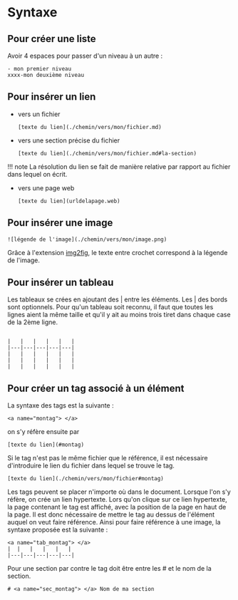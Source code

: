 # Syntaxe

## Pour créer une liste

Avoir 4 espaces pour passer d'un niveau à un autre :

```
- mon premier niveau
xxxx-mon deuxième niveau
```

## Pour insérer un lien

- vers un fichier
    ```
    [texte du lien](./chemin/vers/mon/fichier.md)
    ```

- vers une section précise du fichier

    ```
    [texte du lien](./chemin/vers/mon/fichier.md#la-section)
    ```
!!! note
    La résolution du lien se fait de manière relative par rapport au
    fichier dans lequel on écrit.

- vers une page web

    ```
    [texte du lien](urldelapage.web)
    ```

## Pour insérer une image

```
![légende de l'image](./chemin/vers/mon/image.png)

```

Grâce à l'extension [img2fig](https://pypi.org/project/mkdocs-img2fig-plugin/), le texte entre crochet correspond à la légende de l'image.

## Pour insérer un tableau 

Les tableaux se crées en ajoutant des | entre les éléments. 
Les | des bords sont optionnels.
Pour qu'un tableau soit reconnu, il faut que toutes les lignes aient la même taille et qu'il y ait au moins trois tiret dans chaque case de la 2ème ligne. 


```

|   |   |   |   |   |
|---|---|---|---|---|
|   |   |   |   |   |
|   |   |   |   |   |
|   |   |   |   |   |

```


## <a name="sec_tag"> </a>  Pour créer un tag associé à un élément

La syntaxe des tags est la suivante :

```
<a name="montag"> </a>

```
on s'y réfère ensuite par

```
[texte du lien](#montag)
```
Si le tag n'est pas le même fichier que le référence, il est nécessaire d'introduire le lien du fichier dans lequel se trouve le tag. 

```
[texte du lien](./chemin/vers/mon/fichier#montag)
```

Les tags peuvent se placer n'importe où dans le document. 
Lorsque l'on s'y réfère, on crée un lien hypertexte. 
Lors qu'on clique sur ce lien hypertexte, la page contenant le tag est affiché, avec la position de la page en haut de la page. 
Il est donc nécessaire de mettre le tag au dessus de l'élément auquel on veut faire référence. 
Ainsi pour faire référence à une image, la syntaxe proposée est la suivante : 

```
<a name="tab_montag"> </a>
|  |   |   |   |   |
|---|---|---|---|---|
```
Pour une section par contre le tag doit être entre les # et le nom de la section.

```
# <a name="sec_montag"> </a> Nom de ma section
```


